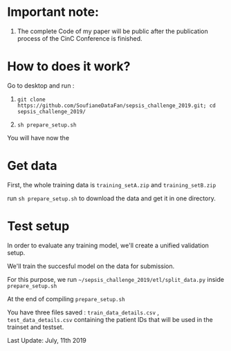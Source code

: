 # Important note:

1. The complete Code of my paper will be public after the publication process of the CinC Conference is finished.



# How to does it work?

Go to desktop and run :

1. `git clone https://github.com/SoufianeDataFan/sepsis_challenge_2019.git; cd sepsis_challenge_2019/`

3. `sh prepare_setup.sh`

You will have now the



# Get data


First, the whole training data is `training_setA.zip` and `training_setB.zip`

run `sh prepare_setup.sh` to download the data and get it in one directory.



# Test setup

In order to evaluate any training model, we'll create a unified validation setup.

We'll train the succesful model on the data for submission.

For this purpose, we run `~/sepsis_challenge_2019/etl/split_data.py` inside `prepare_setup.sh`



At the end of compiling `prepare_setup.sh`

You have three files saved : `train_data_details.csv` , `test_data_details.csv` containing the patient IDs that will be used in the trainset and testset.


Last Update: July, 11th 2019
